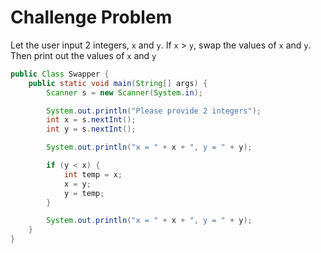 # Challenge Problem

Let the user input 2 integers, `x` and `y`. If `x` > `y`, swap the values of `x` and `y`. Then print out the values of `x` and `y`

```java
public Class Swapper {
    public static void main(String[] args) {
        Scanner s = new Scanner(System.in);

        System.out.println("Please provide 2 integers");
        int x = s.nextInt();
        int y = s.nextInt();

        System.out.println("x = " + x + ", y = " + y);

        if (y < x) {
            int temp = x;
            x = y;
            y = temp;
        }

        System.out.println("x = " + x + ", y = " + y);
    }
}
```